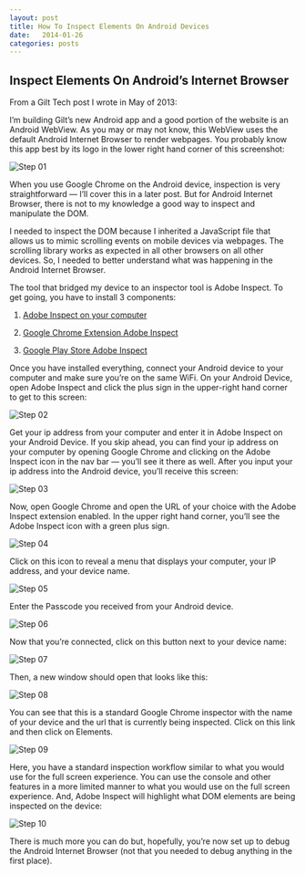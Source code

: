 ```yaml
---
layout: post
title: How To Inspect Elements On Android Devices
date:   2014-01-26
categories: posts
---
```


## Inspect Elements On Android’s Internet Browser

From a Gilt Tech post I wrote in May of 2013:

I’m building Gilt’s new Android app and a good portion of the website is an Android WebView. As you may or may not know, this WebView uses the default Android Internet Browser to render webpages. You probably know this app best by its logo in the lower right hand corner of this screenshot:

![Step 01](/images/2014-01-26-how-to-inspect-android-elements/01.png)

When you use Google Chrome on the Android device, inspection is very straightforward — I’ll cover this in a later post. But for Android Internet Browser, there is not to my knowledge a good way to inspect and manipulate the DOM.

I needed to inspect the DOM because I inherited a JavaScript file that allows us to mimic scrolling events on mobile devices via webpages. The scrolling library works as expected in all other browsers on all other devices. So, I needed to better understand what was happening in the Android Internet Browser.

The tool that bridged my device to an inspector tool is Adobe Inspect. To get going, you have to install 3 components:

1. [Adobe Inspect on your computer](http://html.adobe.com/edge/inspect/)

2. [Google Chrome Extension Adobe Inspect](https://chrome.google.com/webstore/detail/adobe-edge-inspect/ijoeapleklopieoejahbpdnhkjjgddem?hl=en)

3. [Google Play Store Adobe Inspect](https://play.google.com/store/apps/details?id=com.adobe.shadow.android&hl=en)

Once you have installed everything, connect your Android device to your computer and make sure you’re on the same WiFi. On your Android Device, open Adobe Inspect and click the plus sign in the upper-right hand corner to get to this screen:

![Step 02](/images/2014-01-26-how-to-inspect-android-elements/02.png)

Get your ip address from your computer and enter it in Adobe Inspect on your Android Device. If you skip ahead, you can find your ip address on your computer by opening Google Chrome and clicking on the Adobe Inspect icon in the nav bar — you’ll see it there as well. After you input your ip address into the Android device, you’ll receive this screen:

![Step 03](/images/2014-01-26-how-to-inspect-android-elements/03.png)

Now, open Google Chrome and open the URL of your choice with the Adobe Inspect extension enabled. In the upper right hand corner, you’ll see the Adobe Inspect icon with a green plus sign.

![Step 04](/images/2014-01-26-how-to-inspect-android-elements/04.png)

Click on this icon to reveal a menu that displays your computer, your IP address, and your device name.

![Step 05](/images/2014-01-26-how-to-inspect-android-elements/05.png)

Enter the Passcode you received from your Android device.

![Step 06](/images/2014-01-26-how-to-inspect-android-elements/06.png)

Now that you’re connected, click on this button next to your device name:

![Step 07](/images/2014-01-26-how-to-inspect-android-elements/07.png)

Then, a new window should open that looks like this:

![Step 08](/images/2014-01-26-how-to-inspect-android-elements/08.png)

You can see that this is a standard Google Chrome inspector with the name of your device and the url that is currently being inspected. Click on this link and then click on Elements.

![Step 09](/images/2014-01-26-how-to-inspect-android-elements/09.png)

Here, you have a standard inspection workflow similar to what you would use for the full screen experience. You can use the console and other features in a more limited manner to what you would use on the full screen experience. And, Adobe Inspect will highlight what DOM elements are being inspected on the device:

![Step 10](/images/2014-01-26-how-to-inspect-android-elements/10.png)

There is much more you can do but, hopefully, you’re now set up to debug the Android Internet Browser (not that you needed to debug anything in the first place).
